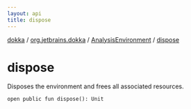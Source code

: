 ```yaml
---
layout: api
title: dispose
---
```

[dokka](../../index.html) / [org.jetbrains.dokka](../index.html) / [AnalysisEnvironment](index.html) / [dispose](dispose.html)


# dispose

Disposes the environment and frees all associated resources.
```
open public fun dispose(): Unit
```
